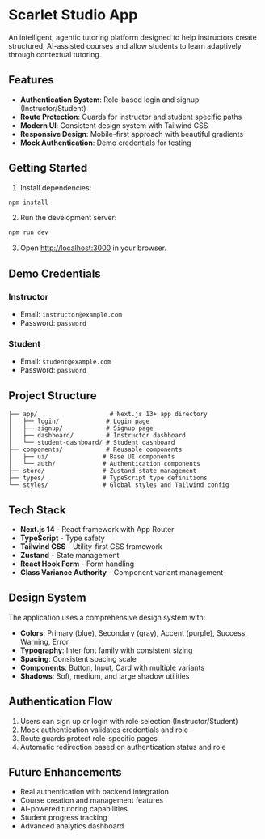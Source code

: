 # Scarlet Studio App

An intelligent, agentic tutoring platform designed to help instructors create structured, AI-assisted courses and allow students to learn adaptively through contextual tutoring.

## Features

- **Authentication System**: Role-based login and signup (Instructor/Student)
- **Route Protection**: Guards for instructor and student specific paths
- **Modern UI**: Consistent design system with Tailwind CSS
- **Responsive Design**: Mobile-first approach with beautiful gradients
- **Mock Authentication**: Demo credentials for testing

## Getting Started

1. Install dependencies:
```bash
npm install
```

2. Run the development server:
```bash
npm run dev
```

3. Open [http://localhost:3000](http://localhost:3000) in your browser.

## Demo Credentials

### Instructor
- Email: `instructor@example.com`
- Password: `password`

### Student
- Email: `student@example.com`
- Password: `password`

## Project Structure

```
├── app/                    # Next.js 13+ app directory
│   ├── login/             # Login page
│   ├── signup/            # Signup page
│   ├── dashboard/         # Instructor dashboard
│   └── student-dashboard/ # Student dashboard
├── components/            # Reusable components
│   ├── ui/               # Base UI components
│   └── auth/             # Authentication components
├── store/                # Zustand state management
├── types/                # TypeScript type definitions
└── styles/               # Global styles and Tailwind config
```

## Tech Stack

- **Next.js 14** - React framework with App Router
- **TypeScript** - Type safety
- **Tailwind CSS** - Utility-first CSS framework
- **Zustand** - State management
- **React Hook Form** - Form handling
- **Class Variance Authority** - Component variant management

## Design System

The application uses a comprehensive design system with:

- **Colors**: Primary (blue), Secondary (gray), Accent (purple), Success, Warning, Error
- **Typography**: Inter font family with consistent sizing
- **Spacing**: Consistent spacing scale
- **Components**: Button, Input, Card with multiple variants
- **Shadows**: Soft, medium, and large shadow utilities

## Authentication Flow

1. Users can sign up or login with role selection (Instructor/Student)
2. Mock authentication validates credentials and role
3. Route guards protect role-specific pages
4. Automatic redirection based on authentication status and role

## Future Enhancements

- Real authentication with backend integration
- Course creation and management features
- AI-powered tutoring capabilities
- Student progress tracking
- Advanced analytics dashboard